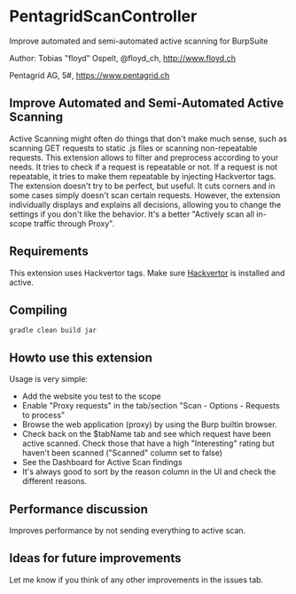 # PentagridScanController
Improve automated and semi-automated active scanning for BurpSuite  

Author: Tobias "floyd" Ospelt, @floyd_ch, http://www.floyd.ch  

Pentagrid AG, 5#, https://www.pentagrid.ch

## Improve Automated and Semi-Automated Active Scanning

Active Scanning might often do things that don't make much sense, such as scanning GET requests to static .js files or scanning non-repeatable requests.
This extension allows to filter and preprocess according to your needs. It tries to check if a request is repeatable or not.
If a request is not repeatable, it tries to make them repeatable by injecting Hackvertor tags. The extension doesn't try to be perfect, but useful.
It cuts corners and in some cases simply doesn't scan certain requests.
However, the extension individually displays and explains all decisions, allowing you to change the settings if you don't like the behavior. It's a better "Actively scan all in-scope traffic through Proxy".

## Requirements

This extension uses Hackvertor tags. Make sure [Hackvertor](https://github.com/hackvertor/hackvertor) is installed and active.

## Compiling

`gradle clean build jar`

## Howto use this extension

Usage is very simple:
* Add the website you test to the scope
* Enable "Proxy requests" in the tab/section "Scan - Options - Requests to process"
* Browse the web application (proxy) by using the Burp builtin browser.
* Check back on the $tabName tab and see which request have been active scanned. Check those that have a high "Interesting" rating but haven't been scanned ("Scanned" column set to false)
* See the Dashboard for Active Scan findings
* It's always good to sort by the reason column in the UI and check the different reasons.

## Performance discussion

Improves performance by not sending everything to active scan. 

## Ideas for future improvements

Let me know if you think of any other improvements in the issues tab.

